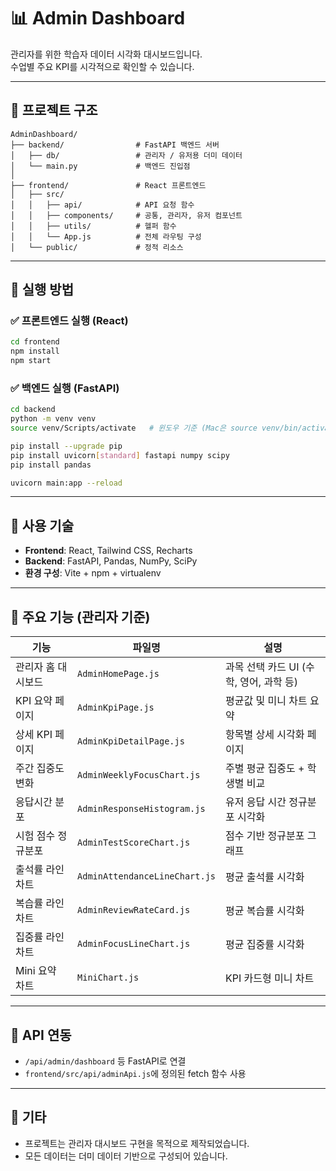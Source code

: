 
# 📊 Admin Dashboard

관리자를 위한 학습자 데이터 시각화 대시보드입니다.  
수업별 주요 KPI를 시각적으로 확인할 수 있습니다.

---

## 📁 프로젝트 구조

```
AdminDashboard/
├── backend/                # FastAPI 백엔드 서버
│   ├── db/                 # 관리자 / 유저용 더미 데이터
│   └── main.py             # 백엔드 진입점
│
├── frontend/               # React 프론트엔드
│   ├── src/
│   │   ├── api/            # API 요청 함수
│   │   ├── components/     # 공통, 관리자, 유저 컴포넌트
│   │   ├── utils/          # 헬퍼 함수
│   │   └── App.js          # 전체 라우팅 구성
│   └── public/             # 정적 리소스
```

---

## 🚀 실행 방법

### ✅ 프론트엔드 실행 (React)

```bash
cd frontend
npm install
npm start
```

### ✅ 백엔드 실행 (FastAPI)

```bash
cd backend
python -m venv venv
source venv/Scripts/activate   # 윈도우 기준 (Mac은 source venv/bin/activate)

pip install --upgrade pip
pip install uvicorn[standard] fastapi numpy scipy
pip install pandas

uvicorn main:app --reload
```

---

## 🧰 사용 기술

- **Frontend**: React, Tailwind CSS, Recharts
- **Backend**: FastAPI, Pandas, NumPy, SciPy
- **환경 구성**: Vite + npm + virtualenv

---

## 📌 주요 기능 (관리자 기준)

| 기능 | 파일명 | 설명 |
|------|--------|------|
| 관리자 홈 대시보드 | `AdminHomePage.js` | 과목 선택 카드 UI (수학, 영어, 과학 등) |
| KPI 요약 페이지 | `AdminKpiPage.js` | 평균값 및 미니 차트 요약 |
| 상세 KPI 페이지 | `AdminKpiDetailPage.js` | 항목별 상세 시각화 페이지 |
| 주간 집중도 변화 | `AdminWeeklyFocusChart.js` | 주별 평균 집중도 + 학생별 비교 |
| 응답시간 분포 | `AdminResponseHistogram.js` | 유저 응답 시간 정규분포 시각화 |
| 시험 점수 정규분포 | `AdminTestScoreChart.js` | 점수 기반 정규분포 그래프 |
| 출석률 라인 차트 | `AdminAttendanceLineChart.js` | 평균 출석률 시각화 |
| 복습률 라인 차트 | `AdminReviewRateCard.js` | 평균 복습률 시각화 |
| 집중률 라인 차트 | `AdminFocusLineChart.js` | 평균 집중률 시각화 |
| Mini 요약 차트 | `MiniChart.js` | KPI 카드형 미니 차트 |

---

## 🔗 API 연동

- `/api/admin/dashboard` 등 FastAPI로 연결
- `frontend/src/api/adminApi.js`에 정의된 fetch 함수 사용

---

## 📌 기타

- 프로젝트는 관리자 대시보드 구현을 목적으로 제작되었습니다.
- 모든 데이터는 더미 데이터 기반으로 구성되어 있습니다.
